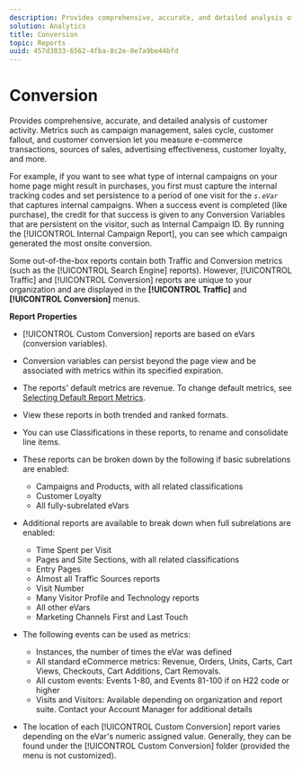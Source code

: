 ```yaml
---
description: Provides comprehensive, accurate, and detailed analysis of customer activity. Metrics such as campaign management, sales cycle, customer fallout, and customer conversion let you measure e-commerce transactions, sources of sales, advertising effectiveness, customer loyalty, and more.
solution: Analytics
title: Conversion
topic: Reports
uuid: 457d3033-6562-4fba-8c2e-0e7a9be44bfd
---
```


# Conversion

Provides comprehensive, accurate, and detailed analysis of customer activity. Metrics such as campaign management, sales cycle, customer fallout, and customer conversion let you measure e-commerce transactions, sources of sales, advertising effectiveness, customer loyalty, and more.

For example, if you want to see what type of internal campaigns on your home page might result in purchases, you first must capture the internal tracking codes and set persistence to a period of one visit for the *`s.eVar`* that captures internal campaigns. When a success event is completed (like purchase), the credit for that success is given to any Conversion Variables that are persistent on the visitor, such as Internal Campaign ID. By running the [!UICONTROL Internal Campaign Report], you can see which campaign generated the most onsite conversion.

Some out-of-the-box reports contain both Traffic and Conversion metrics (such as the [!UICONTROL Search Engine] reports). However, [!UICONTROL Traffic] and [!UICONTROL Conversion] reports are unique to your organization and are displayed in the **[!UICONTROL Traffic]** and **[!UICONTROL Conversion]** menus.

**Report Properties**

* [!UICONTROL Custom Conversion] reports are based on eVars (conversion variables).
* Conversion variables can persist beyond the page view and be associated with metrics within its specified expiration.
* The reports' default metrics are revenue. To change default metrics, see [Selecting Default Report Metrics](https://marketing.adobe.com/resources/help/en_US/sc/user/t_metrics_set_default.html).
* View these reports in both trended and ranked formats.
* You can use Classifications in these reports, to rename and consolidate line items.
* These reports can be broken down by the following if basic subrelations are enabled:

    * Campaigns and Products, with all related classifications 
    * Customer Loyalty 
    * All fully-subrelated eVars

* Additional reports are available to break down when full subrelations are enabled:

    * Time Spent per Visit 
    * Pages and Site Sections, with all related classifications 
    * Entry Pages 
    * Almost all Traffic Sources reports 
    * Visit Number 
    * Many Visitor Profile and Technology reports 
    * All other eVars 
    * Marketing Channels First and Last Touch

* The following events can be used as metrics:

    * Instances, the number of times the eVar was defined 
    * All standard eCommerce metrics: Revenue, Orders, Units, Carts, Cart Views, Checkouts, Cart Additions, Cart Removals.
    * All custom events: Events 1-80, and Events 81-100 if on H22 code or higher 
    * Visits and Visitors: Available depending on organization and report suite. Contact your Account Manager for additional details

* The location of each [!UICONTROL Custom Conversion] report varies depending on the eVar's numeric assigned value. Generally, they can be found under the [!UICONTROL Custom Conversion] folder (provided the menu is not customized).

